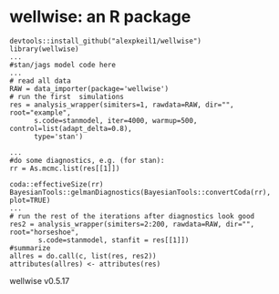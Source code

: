 # wellwise: an R package

    devtools::install_github("alexpkeil1/wellwise")
    library(wellwise)
    ... 
    #stan/jags model code here
    ...
    # read all data
    RAW = data_importer(package='wellwise')
    # run the first  simulations
    res = analysis_wrapper(simiters=1, rawdata=RAW, dir="", root="example", 
          s.code=stanmodel, iter=4000, warmup=500, control=list(adapt_delta=0.8), 
          type='stan')

    ... 
    #do some diagnostics, e.g. (for stan):
    rr = As.mcmc.list(res[[1]])

    coda::effectiveSize(rr)
    BayesianTools::gelmanDiagnostics(BayesianTools::convertCoda(rr), plot=TRUE)
    ...
    # run the rest of the iterations after diagnostics look good
    res2 = analysis_wrapper(simiters=2:200, rawdata=RAW, dir="", root="horseshoe",
           s.code=stanmodel, stanfit = res[[1]])
    #summarize
    allres = do.call(c, list(res, res2))
    attributes(allres) <- attributes(res)
       



wellwise v0.5.17
